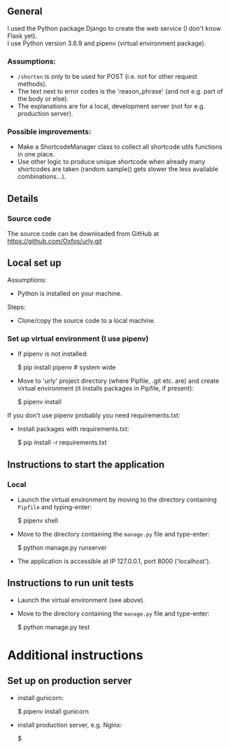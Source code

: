 ## General

I used the Python package Django to create the web service (I don't know Flask yet).<br>
I use Python version 3.6.9 and pipenv (virtual environment package).

### Assumptions:

- `/shorten` is only to be used for POST (i.e. not for other request methods).
- The text next to error codes is the 'reason_phrase' (and not e.g. part of the body or else).
- The explanations are for a local, development server (not for e.g. production server).


### Possible improvements:
- Make a ShortcodeManager class to collect all shortcode utils functions in one place.
- Use other logic to produce unique shortcode when already many shortcodes are taken (random.sample() gets slower the less available combinations...).


## Details

### Source code

The source code can be downloaded from GitHub at https://github.com/Oxfos/urly.git

## Local set up

Assumptions:
- Python is installed on your machine.

Steps:
- Clone/copy the source code to a local machine.


### Set up virtual environment (I use pipenv)

- If pipenv is not installed:

    $ pip install pipenv # system wide

- Move to 'urly' project directory (where Pipfile, .git etc. are) and create virtual environment (it installs packages in Pipfile, if present):
    
    $ pipenv install


If you don't use pipenv probably you need requirements.txt:

- Install packages with requirements.txt:
    
    $ pip install -r requirements.txt


## Instructions to start the application

### Local

- Launch the virtual environment by moving to the directory containing `Pipfile` and typing-enter:
    
    $ pipenv shell

- Move to the directory containing the `manage.py` file and type-enter:
    
    $ python manage.py runserver

- The application is accessible at IP 127.0.0.1, port 8000 ('localhost').

## Instructions to run unit tests

- Launch the virtual environment (see above).
- Move to the directory containing the `manage.py` file and type-enter:
    
    $ python manage.py test



# Additional instructions

## Set up on production server

- install gunicorn:

    $ pipenv install gunicorn

- install production server, e.g. Nginx:
    
    $ 